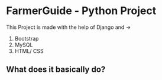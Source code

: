 # FarmerGuide - Python Project 
This Project is made with the help of Django and ->
1. Bootstrap
2. MySQL
3. HTML/ CSS 

## What does it basically do?


